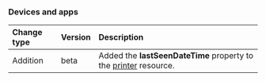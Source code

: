 ### Devices and apps

| **Change type** | **Version** | **Description** |
|:---|:---|:---|
|Addition|beta|Added the **lastSeenDateTime** property to the [printer](https://docs.microsoft.com/en-us/graph/api/resources/printer?view=graph-rest-beta) resource.|
